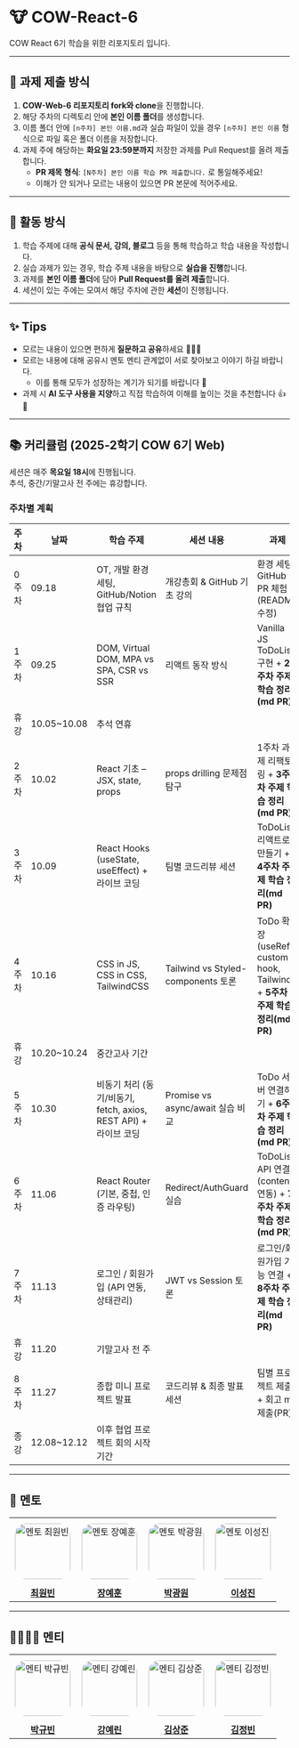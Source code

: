 # 🐮 COW-React-6

COW React 6기 학습을 위한 리포지토리 입니다.

---

## 📌 과제 제출 방식

1. **COW-Web-6 리포지토리 fork와 clone**을 진행합니다.
2. 해당 주차의 디렉토리 안에 **본인 이름 폴더**를 생성합니다.
3. 이름 폴더 안에 `[n주차] 본인 이름.md`과 실습 파일이 있을 경우 `[n주차] 본인 이름` 형식으로 파일 혹은 폴더 이름을 저장합니다.
4. 과제 주에 해당하는 **화요일 23:59분까지** 저장한 과제를 Pull Request를 올려 제출합니다.
   - **PR 제목 형식**: `[N주차] 본인 이름 학습 PR 제출합니다.` 로 통일해주세요!
   - 이해가 안 되거나 모르는 내용이 있으면 PR 본문에 적어주세요.

---

## 📝 활동 방식

1. 학습 주제에 대해 **공식 문서, 강의, 블로그** 등을 통해 학습하고 학습 내용을 작성합니다.
2. 실습 과제가 있는 경우, 학습 주제 내용을 바탕으로 **실습을 진행**합니다.
3. 과제를 **본인 이름 폴더**에 담아 **Pull Request를 올려 제출**합니다.
4. 세션이 있는 주에는 모여서 해당 주차에 관한 **세션**이 진행됩니다.

---

## ✨ Tips

- 모르는 내용이 있으면 편하게 **질문하고 공유**하세요 🙋🙋‍♀️
- 모르는 내용에 대해 공유시 멘토 멘티 관계없이 서로 찾아보고 이야기 하길 바랍니다.
  - 이를 통해 모두가 성장하는 계기가 되기를 바랍니다 💪
- 과제 시 **AI 도구 사용을 지양**하고 직접 학습하여 이해를 높이는 것을 추천합니다 👍🧐

---

## 📚 커리큘럼 (2025-2학기 COW 6기 Web)

세션은 매주 **목요일 18시**에 진행됩니다.  
추석, 중간/기말고사 전 주에는 휴강합니다.

### 주차별 계획

| 주차  | 날짜        | 학습 주제                                                       | 세션 내용                          | 과제                                                                        |
| ----- | ----------- | --------------------------------------------------------------- | ---------------------------------- | --------------------------------------------------------------------------- |
| 0주차 | 09.18       | OT, 개발 환경 세팅, GitHub/Notion 협업 규칙                     | 개강총회 & GitHub 기초 강의        | 환경 세팅, GitHub PR 체험 (README 수정)                                     |
| 1주차 | 09.25       | DOM, Virtual DOM, MPA vs SPA, CSR vs SSR                        | 리액트 동작 방식                   | Vanilla JS ToDoList 구현 + **2주차 주제 학습 정리(md PR)**                  |
| 휴강  | 10.05~10.08 | 추석 연휴                                                       |                                    |                                                                             |
| 2주차 | 10.02       | React 기초 – JSX, state, props                                  | props drilling 문제점 탐구         | 1주차 과제 리팩토링 + **3주차 주제 학습 정리(md PR)**                       |
| 3주차 | 10.09       | React Hooks (useState, useEffect) + 라이브 코딩                 | 팀별 코드리뷰 세션                 | ToDoList 리액트로 만들기 + **4주차 주제 학습 정리(md PR)**                  |
| 4주차 | 10.16       | CSS in JS, CSS in CSS, TailwindCSS                              | Tailwind vs Styled-components 토론 | ToDo 확장 (useRef, custom hook, Tailwind) + **5주차 주제 학습 정리(md PR)** |
| 휴강  | 10.20~10.24 | 중간고사 기간                                                   |                                    |                                                                             |
| 5주차 | 10.30       | 비동기 처리 (동기/비동기, fetch, axios, REST API) + 라이브 코딩 | Promise vs async/await 실습 비교   | ToDo 서버 연결하기 + **6주차 주제 학습 정리(md PR)**                        |
| 6주차 | 11.06       | React Router (기본, 중첩, 인증 라우팅)                          | Redirect/AuthGuard 실습            | ToDoList API 연결 (content 연동) + **7주차 주제 학습 정리(md PR)**          |
| 7주차 | 11.13       | 로그인 / 회원가입 (API 연동, 상태관리)                          | JWT vs Session 토론                | 로그인/회원가입 기능 연결 + **8주차 주제 학습 정리(md PR)**                 |
| 휴강  | 11.20       | 기말고사 전 주                                                  |                                    |                                                                             |
| 8주차 | 11.27       | 종합 미니 프로젝트 발표                                         | 코드리뷰 & 최종 발표 세션          | 팀별 프로젝트 제출 + 회고 md 제출(PR)                                       |
| 종강  | 12.08~12.12 | 이후 협업 프로젝트 회의 시작 기간                               |                                    |                                                                             |

---

## 👥 멘토

<table width="100%" style="border-collapse: collapse;">
  <tr>
    <td align="center" style="padding: 10px;">
      <img src="https://avatars.githubusercontent.com/choithecreator" width="100px" alt="멘토 최원빈" style="border-radius: 20%;"/>
    </td>
    <td align="center" style="padding: 10px;">
      <img src="https://avatars.githubusercontent.com/JangYEhoon00" width="100px" alt="멘토 장예훈" style="border-radius: 20%;"/>
    </td>
    <td align="center" style="padding: 10px;">
      <img src="https://avatars.githubusercontent.com/kwnP" width="100px" alt="멘토 박광원" style="border-radius: 20%;"/>
    </td>
    <td align="center" style="padding: 10px;">
      <img src="https://avatars.githubusercontent.com/leesj0188" width="100px" alt="멘토 이성진" style="border-radius: 20%;"/>
    </td>
  </tr>
  <tr>
    <td align="center">
      <a href="https://github.com/ChoiTheCreator"><strong>최원빈</strong></a>
    </td>
    <td align="center">
      <a href="https://github.com/ujinsimSS"><strong>장예훈</strong></a>
    </td>
    <td align="center">
      <a href="https://github.com/kwnP"><strong>박광원</strong></a>
    </td>
    <td align="center">
      <a href="https://github.com/leesj0188"><strong>이성진</strong></a>
    </td>
  </tr>
</table>

---

## 🧑‍🧑‍🧒‍🧒 멘티

<table width="100%" style="border-collapse: collapse;">
  <tr>
    <td align="center" style="padding: 10px;">
      <img src="https://avatars.githubusercontent.com/enohs" width="100px" alt="멘티 박규빈" style="border-radius: 20%;"/>
    </td>
    <td align="center" style="padding: 10px;">
      <img src="https://avatars.githubusercontent.com/wekfj" width="100px" alt="멘티 강예린" style="border-radius: 20%;"/>
    </td>
    <td align="center" style="padding: 10px;">
      <img src="https://avatars.githubusercontent.com/kwnP" width="100px" alt="멘티 김상준" style="border-radius: 20%;"/>
    </td>
    <td align="center" style="padding: 10px;">
      <img src="https://avatars.githubusercontent.com/yeajun001" width="100px" alt="멘티 김정빈" style="border-radius: 20%;"/>
    </td>
  </tr>
  <tr>
    <td align="center"><a href="https://github.com/enohs"><strong>박규빈</strong></a></td>
    <td align="center"><a href="https://github.com/wekfj"><strong>강예린</strong></a></td>
    <td align="center"><a href="https://github.com/kwnP"><strong>김상준</strong></a></td>
    <td align="center"><a href="https://github.com/yeajun001"><strong>김정빈</strong></a></td>
  </tr>
</table>
